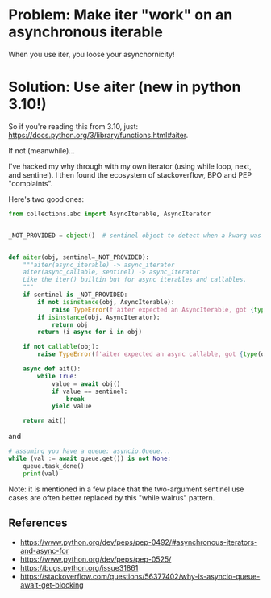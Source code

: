 # Problem: Make iter "work" on an asynchronous iterable

When you use iter, you loose your asynchornicity!

# Solution: Use aiter (new in python 3.10!)

So if you're reading this from 3.10, just: 
https://docs.python.org/3/library/functions.html#aiter.

If not (meanwhile)...

I've hacked my why through with my own iterator (using while loop, next, and sentinel).
I then found the ecosystem of stackoverflow, BPO and PEP "complaints". 

Here's two good ones:

```python
from collections.abc import AsyncIterable, AsyncIterator


_NOT_PROVIDED = object()  # sentinel object to detect when a kwarg was not given


def aiter(obj, sentinel=_NOT_PROVIDED):
    """aiter(async_iterable) -> async_iterator
    aiter(async_callable, sentinel) -> async_iterator
    Like the iter() builtin but for async iterables and callables.
    """
    if sentinel is _NOT_PROVIDED:
        if not isinstance(obj, AsyncIterable):
            raise TypeError(f'aiter expected an AsyncIterable, got {type(obj)}')
        if isinstance(obj, AsyncIterator):
            return obj
        return (i async for i in obj)

    if not callable(obj):
        raise TypeError(f'aiter expected an async callable, got {type(obj)}')

    async def ait():
        while True:
            value = await obj()
            if value == sentinel:
                break
            yield value

    return ait()
```

and 

```python
# assuming you have a queue: asyncio.Queue...
while (val := await queue.get()) is not None:
    queue.task_done()
    print(val)
```

Note: it is mentioned in a few place that the two-argument sentinel use cases are often better replaced by this "while walrus" pattern. 

## References

* https://www.python.org/dev/peps/pep-0492/#asynchronous-iterators-and-async-for
* https://www.python.org/dev/peps/pep-0525/
* https://bugs.python.org/issue31861
* https://stackoverflow.com/questions/56377402/why-is-asyncio-queue-await-get-blocking
